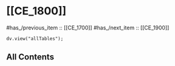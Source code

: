 
# [[CE_1800]] 

#has_/previous_item :: [[CE_1700]] 
#has_/next_item  :: [[CE_1900]] 


``` dataviewjs
dv.view("allTables");
```




## All Contents

```folderv
```



